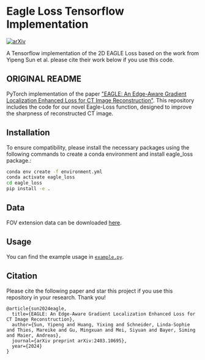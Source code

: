 # Eagle Loss Tensorflow Implementation
[![arXiv](https://img.shields.io/badge/arXiv-2403.10695-b31b1b.svg)](http://arxiv.org/abs/2403.10695)

A Tensorflow implementation of the 2D EAGLE Loss based on the work from Yipeng Sun et al. please cite their work below if you use this code. 

## ORIGINAL README

PyTorch implementation of the paper ["EAGLE: An Edge-Aware Gradient Localization Enhanced Loss for CT Image Reconstruction"](https://arxiv.org/abs/2403.10695). This repository includes the code for our novel Eagle-Loss function, designed to improve the sharpness of reconstructed CT image.

## Installation

To ensure compatibility, please install the necessary packages using the following commands to create a conda environment and install eagle_loss package.:

```bash
conda env create -f environment.yml
conda activate eagle_loss
cd eagle_loss
pip install -e .
```

## Data
FOV extension data can be downloaded [here](https://drive.google.com/file/d/11Pkdw420Al4ubLKce4fNRrEqAD_37Gfg/view?usp=sharing).

## Usage
You can find the example usage in [`example.py`](examples/example.py).

## Citation
Please cite the following paper and star this project if you use this repository in your research. Thank you!
```
@article{sun2024eagle,
  title={EAGLE: An Edge-Aware Gradient Localization Enhanced Loss for CT Image Reconstruction},
  author={Sun, Yipeng and Huang, Yixing and Schneider, Linda-Sophie and Thies, Mareike and Gu, Mingxuan and Mei, Siyuan and Bayer, Siming and Maier, Andreas},
  journal={arXiv preprint arXiv:2403.10695},
  year={2024}
}
```

